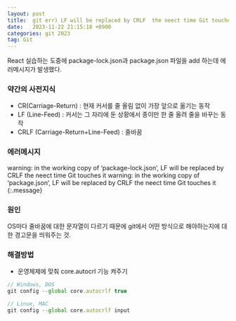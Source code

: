 ```yaml
---
layout: post
title:  git err) LF will be replaced by CRLF  the neect time Git touches it
date:   2023-11-22 21:15:18 +0900
categories: git 2023
tag: Git
---
```


React 실습하는 도중에 package-lock.json과 package.json 파일을 add 하는데 에러메시지가 발생했다.

### 약간의 사전지식
- CR(Carriage-Return) : 현재 커서를 줄 올림 없이 가장 앞으로 옮기는 동작
- LF (Line-Feed) :  커서는 그 자리에 둔 상황에서 종이만 한 줄 올려 줄을 바꾸는 동작
- CRLF (Carriage-Return+Line-Feed) : 줄바꿈

### 에러메시지
warning: in the working copy of ‘package-lock.json’, LF will be replaced by CRLF  the neect time Git touches it
warning: in the working copy of ‘package.json’, LF will be replaced by CRLF  the neect time Git touches it
{:.message}

### 원인
OS마다 줄바꿈에 대한 문자열이 다르기 때문에 git에서 어떤 방식으로 해야하는지에 대한 경고문을 띄워주는 것.

### 해결방법
- 운영체제에 맞춰 core.autocrl 기능 켜주기

~~~js
// Windows, DOS
git config --global core.autocrlf true

// Linux, MAC
git config --global core.autocrlf input
~~~


